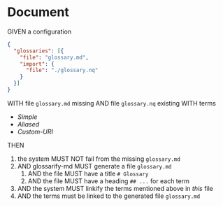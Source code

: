 # Document

GIVEN a configuration

~~~json
{
  "glossaries": [{
    "file": "glossary.md",
    "import": {
      "file": "./glossary.nq"
    }
  }]
}
~~~

WITH file `glossary.md` missing
AND file `glossary.nq` existing WITH terms
- *Simple*
- *Aliased*
- *Custom-URI*

THEN

1. the system MUST NOT fail from the missing `glossary.md`
1. AND glossarify-md MUST generate a file `glossary.md`
   1. AND the file MUST have a title `# Glossary`
   1. AND the file MUST have a heading `## ...` for each term
1. AND the system MUST linkify the terms mentioned above in *this* file
1. AND the terms must be linked to the generated file `glossary.md`
